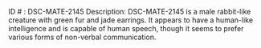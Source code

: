 ID # : DSC-MATE-2145
Description: DSC-MATE-2145 is a male rabbit-like creature with green fur and jade earrings. It appears to have a human-like intelligence and is capable of human speech, though it seems to prefer various forms of non-verbal communication.